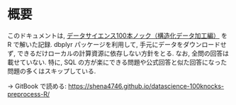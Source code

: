 # 概要

このドキュメントは, [データサイエンス100本ノック（構造化データ加工編）](https://github.com/The-Japan-DataScientist-Society/100knocks-preprocess) を R で解いた記録. dbplyr パッケージを利用して, 手元にデータをダウンロードせず, できるだけローカルの計算資源に依存しない方針をとる. なお, 全問の回答は載せていない. 特に, SQL の方が楽にできる問題や公式回答と似た回答になった問題の多くはスキップしている.

→ GitBook で読める: <https://shena4746.github.io/datascience-100knocks-preprocess-R/>
